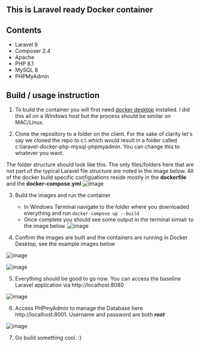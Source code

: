 ## This is Laravel ready Docker container

## Contents
- Laravel 9
- Composer 2.4
- Apache
- PHP 8.1
- MySQL 8
- PHPMyAdmin

## Build / usage instruction

1. To build the container you will first need [docker desktop](https://www.docker.com/products/docker-desktop/) installed. I did this all on a Windows host but the process should be similar on MAC/Linux.

2. Clone the repository to a folder on the client. For the sake of clarity let's say we cloned the repo to c:\ which would result in a folder called c:\laravel-docker-php-mysql-phpmyadmin. You can change this to whatever you want.

The folder structure should look like this. The only files/folders here that are not part of the typical Laravel file structure are noted in the image below. All of the docker build specific configuations reside mostly in the **dockerfile** and the **docker-compose.yml**
![image](https://user-images.githubusercontent.com/95773446/210823628-4f7565c3-53a7-4b1c-a467-e997f46eeb88.png)

3. Build the images and run the container
    - In Windows Terminal navigate to the folder where you downloaded everything and run ```docker-compose up --build```
    - Once complete you should see some output in the terminal simialr to the image below.
 ![image](https://user-images.githubusercontent.com/95773446/210824990-a6839371-fbad-44d5-8170-4e499cdcd1d2.png)

4. Confirm the images are built and the containers are running in Docker Desktop, see the example images below

![image](https://user-images.githubusercontent.com/95773446/210825334-222bc213-389d-4ae9-9781-083b0fb081b8.png)

![image](https://user-images.githubusercontent.com/95773446/210825457-d523a2dc-4c05-4e91-98bf-66c15ca377c5.png)

5. Everything should be good to go now. You can access the baseline Laravel application via http://localhost:8080

![image](https://user-images.githubusercontent.com/95773446/210825993-b3c58b9a-181c-4411-8f17-307738959e5b.png)

6. Access PHPmyAdmin to manage the Database here http://localhost:8001. Username and password are both ***root***

![image](https://user-images.githubusercontent.com/95773446/210826386-c64c5017-5e02-434b-bfee-1918e5c0a2cf.png)

7. Go build something cool. :)




